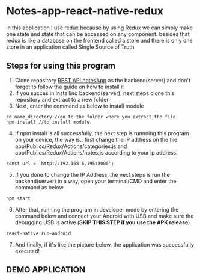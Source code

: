 # Notes-app-react-native-redux
in this application I use redux because by using Redux we can simply make one state and state that can be accessed on any component. besides that redux is like a database on the frontend called a store and there is only one store in an application called Single Source of Truth
## Steps for using this program
1. Clone repository [REST API notesApp](https://github.com/ilhamyoga/notes-app-react-native-redux) as the backend(server) and don't forget to follow the guide on how to install it
2. If you succes in installing backend(server), next steps clone this repository and extract to a new folder
3. Next, enter the command as below to install module 
```
cd name_directory //go to the folder where you extract the file
npm install //to install module
```
4. If npm install is all successfully, the next step is runnning this program on your device, the way is.. first change the IP address on the file app/Publics/Redux/Actions/categories.js and app/Publics/Redux/Actions/notes.js according to your ip address.
```
const url = 'http://192.168.6.195:3000';
```
5. If you done to change the IP Address, the next steps is run the backend(server) in a way, open your terminal/CMD and enter the command as below
```
npm start
```
6. After that, running the program in developer mode by entering the command below and connect your Android with USB and make sure the debugging USB is active (<b>SKIP THIS STEP if you use the APK release</b>)
```
react-native run-android
```
7. And finally, if it's like the picture below, the application was successfully executed!
## DEMO APPLICATION

